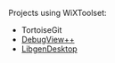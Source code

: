 Projects using WiXToolset:

* TortoiseGit
* [DebugView++](https://github.com/CobaltFusion/DebugViewPP)
* [LibgenDesktop](https://github.com/libgenapps/LibgenDesktop)
